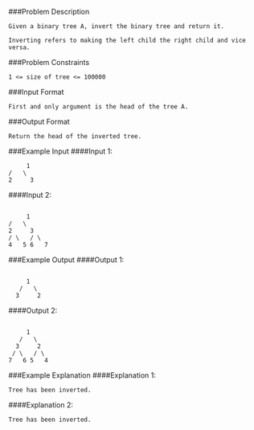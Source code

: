 ###Problem Description
```
Given a binary tree A, invert the binary tree and return it.

Inverting refers to making the left child the right child and vice versa.

```

###Problem Constraints
```
1 <= size of tree <= 100000
```


###Input Format
```
First and only argument is the head of the tree A.
```


###Output Format
```
Return the head of the inverted tree.
```


###Example Input
####Input 1:

```
     1
/   \
2     3

```
####Input 2:
```

     1
/   \
2     3
/ \   / \
4   5 6   7

```
###Example Output
####Output 1:
```

     1
   /   \
  3     2
```
####Output 2:
```

     1
   /   \
  3     2
 / \   / \
7   6 5   4

```
###Example Explanation
####Explanation 1:

```
Tree has been inverted.
```
####Explanation 2:

```
Tree has been inverted.
```